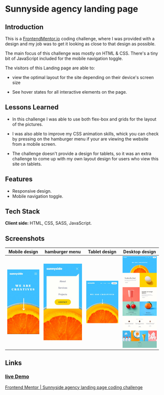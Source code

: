 # Sunnyside agency landing page

## Introduction

This is a [FrontendMentor.io](https://www.frontendmentor.io/challenges/sunnyside-agency-landing-page-7yVs3B6ef) coding challenge, where I was provided with a design and my job was to get it looking as close to that design as possible.

The main focus of this challenge was mostly on HTML & CSS. There's a tiny bit of JavaScript included for the mobile navigation toggle.

The visitors of this Landing page are able to:

- view the optimal layout for the site depending on their device's screen size

- See hover states for all interactive elements on the page.


## Lessons Learned

- In this challenge I was able to use both flex-box and grids for the layout of the pictures.

- I was also able to improve my CSS animation skills, whick you can check by pressing on the hamburger menu if your are viewing the website from a mobile screen.

- The challenge doesn't provide a design for tablets, so it was an extra challenge to come up with my own layout design for users who view this site on tablets.

## Features

- Responsive design.
- Mobile navigation toggle.

## Tech Stack

**Client side:** HTML, CSS, SASS, JavaScript.


## Screenshots

| Mobile design | hamburger menu | Tablet design | Desktop design |
|---------------|---------------|---------------|---------------|
| <img src="./images/readmeimages/phnscrnsht.jpg" width="250"> | <img src="./images/readmeimages/phnscrnsht2.jpg" width="250"> | <img src="./images/readmeimages/tbltscrn.jpg" width="250"> | <img src="./images/readmeimages/screencapture-sunnyside.jpg" width="250"> |



## Links

### [live Demo](https://haithamkhadra.github.io/fem_sunnyside)
[Frontend Mentor | Sunnyside agency landing page coding challenge](https://www.frontendmentor.io/challenges/sunnyside-agency-landing-page-7yVs3B6ef)




